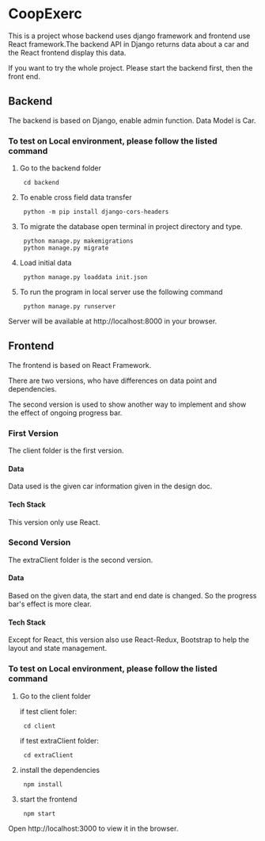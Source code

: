 # CoopExerc

This is a project whose backend uses django framework and frontend use React framework.The backend API in Django returns data about a car and the React frontend display this data. 


If you want to try the whole project. Please start the backend first, then the front end.


## Backend

The backend is based on Django, enable admin function. Data Model is Car.


### To test on Local environment, please follow the listed command

1. Go to the backend folder

        cd backend
        
2. To enable cross field data transfer

        python -m pip install django-cors-headers

2. To migrate the database open terminal in project directory and type.

        python manage.py makemigrations
        python manage.py migrate

3. Load initial data

        python manage.py loaddata init.json

4. To run the program in local server use the following command

        python manage.py runserver
        


Server will be available at http://localhost:8000 in your browser.
 
 
 
 ####
 
## Frontend

The frontend is based on React Framework. 

There are two versions, who have differences on data point and dependencies. 

The second version is used to show another way to implement and show the effect of ongoing progress bar.


### First Version

The client folder is the first version.

#### Data

Data used is the given car information given in the design doc.

#### Tech Stack

This version only use React. 



### Second Version

The extraClient folder is the second version.

#### Data

Based on the given data, the start and end date is changed. So the progress bar's effect is more clear.

#### Tech Stack

Except for React, this version also use React-Redux, Bootstrap to help the layout and state management. 


### To test on Local environment, please follow the listed command

1. Go to the client folder

   if test client foler:  
        
        cd client

   if test extraClient folder: 
        
        cd extraClient


2. install the dependencies 

        npm install


3. start the frontend

        npm start
 
  Open http://localhost:3000 to view it in the browser.

